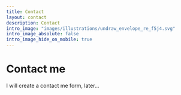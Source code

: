 ```yaml
---
title: Contact
layout: contact
description: Contact
intro_image: "images/illustrations/undraw_envelope_re_f5j4.svg"
intro_image_absolute: false
intro_image_hide_on_mobile: true
---
```


# Contact me

I will create a contact me form, later...

